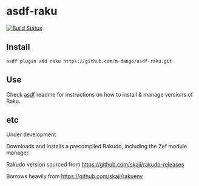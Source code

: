 # asdf-raku

[![Build Status](https://github.com/m-dango/asdf-raku/actions/workflows/main.yml/badge.svg?branch=main)](https://github.com/m-dango/asdf-raku/actions/workflows/main.yml?query=branch%3Amain++)

## Install

```
asdf plugin add raku https://github.com/m-dango/asdf-raku.git
```

## Use

Check [asdf](https://github.com/asdf-vm/asdf) readme for instructions on how to install & manage versions of Raku.

## etc

Under development

Downloads and installs a precompiled Rakudo, including the Zef module manager.

Rakudo version sourced from https://github.com/skaji/rakudo-releases

Borrows heavily from https://github.com/skaji/rakuenv
